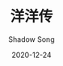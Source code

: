 ---
layout: post
title: 洋洋传
date: 2020-12-24
author: Shadow Song
tags: [人物志]
toc: true
comments: true
---